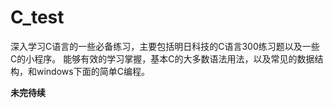 # C_test
深入学习C语言的一些必备练习，主要包括明日科技的C语言300练习题以及一些C的小程序。
能够有效的学习掌握，基本C的大多数语法用法，以及常见的数据结构，和windows下面的简单C编程。

**未完待续**
